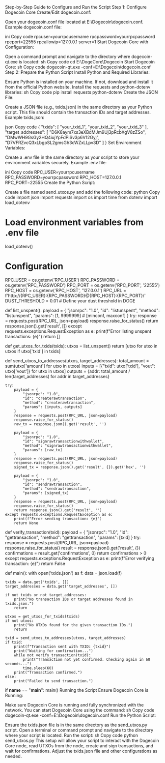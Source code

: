 Step-by-Step Guide to Configure and Run the Script
Step 1: Configure Dogecoin Core
Create/Edit dogecoin.conf:

Open your dogecoin.conf file located at E:\Dogecoin\dogecoin.conf.
Example dogecoin.conf file:

ini
Copy code
rpcuser=yourrpcusername
rpcpassword=yourrpcpassword
rpcport=22555
rpcallowip=127.0.0.1
server=1
Start Dogecoin Core with Configuration:

Open a command prompt and navigate to the directory where dogecoin-qt.exe is located:
sh
Copy code
cd E:\DogeCore\Dogecoin
Start Dogecoin Core:
sh
Copy code
dogecoin-qt.exe -conf=E:\Dogecoin\dogecoin.conf
Step 2: Prepare the Python Script
Install Python and Required Libraries:

Ensure Python is installed on your machine. If not, download and install it from the official Python website.
Install the requests and python-dotenv libraries:
sh
Copy code
pip install requests python-dotenv
Create the JSON File:

Create a JSON file (e.g., txids.json) in the same directory as your Python script. This file should contain the transaction IDs and target addresses.
Example txids.json:

json
Copy code
{
    "txids": [
        "your_txid_1",
        "your_txid_2",
        "your_txid_3"
    ],
    "target_addresses": [
        "D6K8aym7xs3eXBdMJm9Uj3pRcbXgV8zZSo",
        "DMwWH9GsGy2HQ4iujYpFdPiSv3p6V12Gyj",
        "D7VFRZvcQ3xLbgpSL2gmsGh3cWZxLLpv3D"
    ]
}
Set Environment Variables:

Create a .env file in the same directory as your script to store your environment variables securely.
Example .env file:

ini
Copy code
RPC_USER=yourrpcusername
RPC_PASSWORD=yourrpcpassword
RPC_HOST=127.0.0.1
RPC_PORT=22555
Create the Python Script:

Create a file named send_utxos.py and add the following code:
python
Copy code
import json
import requests
import os
import time
from dotenv import load_dotenv

# Load environment variables from .env file
load_dotenv()

# Configuration
RPC_USER = os.getenv('RPC_USER')
RPC_PASSWORD = os.getenv('RPC_PASSWORD')
RPC_PORT = os.getenv('RPC_PORT', '22555')
RPC_HOST = os.getenv('RPC_HOST', '127.0.0.1')
RPC_URL = f'http://{RPC_USER}:{RPC_PASSWORD}@{RPC_HOST}:{RPC_PORT}/'
DUST_THRESHOLD = 0.01  # Define your dust threshold in DOGE

def list_unspent():
    payload = {
        "jsonrpc": "1.0",
        "id": "listunspent",
        "method": "listunspent",
        "params": [1, 9999999]  # [minconf, maxconf]
    }
    try:
        response = requests.post(RPC_URL, json=payload)
        response.raise_for_status()
        return response.json().get('result', [])
    except requests.exceptions.RequestException as e:
        print(f"Error listing unspent transactions: {e}")
        return []

def get_utxos_for_txids(txids):
    utxos = list_unspent()
    return [utxo for utxo in utxos if utxo['txid'] in txids]

def send_utxos_to_addresses(utxos, target_addresses):
    total_amount = sum(utxo['amount'] for utxo in utxos)
    inputs = [{"txid": utxo['txid'], "vout": utxo['vout']} for utxo in utxos]
    outputs = {addr: total_amount / len(target_addresses) for addr in target_addresses}

    try:
        payload = {
            "jsonrpc": "1.0",
            "id": "createrawtransaction",
            "method": "createrawtransaction",
            "params": [inputs, outputs]
        }
        response = requests.post(RPC_URL, json=payload)
        response.raise_for_status()
        raw_tx = response.json().get('result', '')

        payload = {
            "jsonrpc": "1.0",
            "id": "signrawtransactionwithwallet",
            "method": "signrawtransactionwithwallet",
            "params": [raw_tx]
        }
        response = requests.post(RPC_URL, json=payload)
        response.raise_for_status()
        signed_tx = response.json().get('result', {}).get('hex', '')

        payload = {
            "jsonrpc": "1.0",
            "id": "sendrawtransaction",
            "method": "sendrawtransaction",
            "params": [signed_tx]
        }
        response = requests.post(RPC_URL, json=payload)
        response.raise_for_status()
        return response.json().get('result', '')
    except requests.exceptions.RequestException as e:
        print(f"Error sending transaction: {e}")
        return None

def verify_transaction(txid):
    payload = {
        "jsonrpc": "1.0",
        "id": "gettransaction",
        "method": "gettransaction",
        "params": [txid]
    }
    try:
        response = requests.post(RPC_URL, json=payload)
        response.raise_for_status()
        result = response.json().get('result', {})
        confirmations = result.get('confirmations', 0)
        return confirmations > 0
    except requests.exceptions.RequestException as e:
        print(f"Error verifying transaction: {e}")
        return False

def main():
    with open('txids.json') as f:
        data = json.load(f)

    txids = data.get('txids', [])
    target_addresses = data.get('target_addresses', [])

    if not txids or not target_addresses:
        print("No transaction IDs or target addresses found in txids.json.")
        return

    utxos = get_utxos_for_txids(txids)
    if not utxos:
        print("No UTXOs found for the given transaction IDs.")
        return

    txid = send_utxos_to_addresses(utxos, target_addresses)
    if txid:
        print(f"Transaction sent with TXID: {txid}")
        print("Waiting for confirmation...")
        while not verify_transaction(txid):
            print("Transaction not yet confirmed. Checking again in 60 seconds...")
            time.sleep(60)
        print("Transaction confirmed.")
    else:
        print("Failed to send transaction.")

if __name__ == "__main__":
    main()
Running the Script
Ensure Dogecoin Core is Running:

Make sure Dogecoin Core is running and fully synchronized with the network.
You can start Dogecoin Core using the command:
sh
Copy code
dogecoin-qt.exe -conf=E:\Dogecoin\dogecoin.conf
Run the Python Script:

Ensure the txids.json file is in the same directory as the send_utxos.py script.
Open a terminal or command prompt and navigate to the directory where your script is located.
Run the script:
sh
Copy code
python send_utxos.py
This setup will allow your script to interact with the Dogecoin Core node, read UTXOs from the node, create and sign transactions, and wait for confirmations. Adjust the txids.json file and other configurations as needed.







